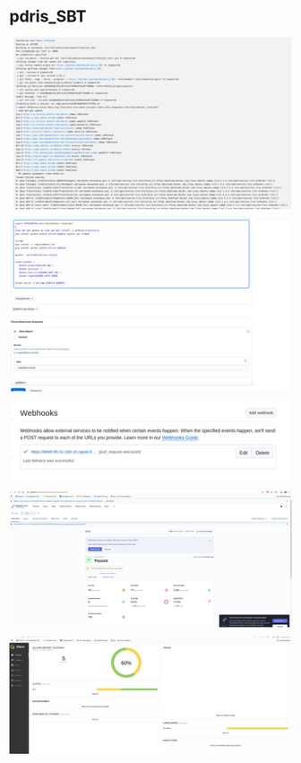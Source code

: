# pdris_SBT
![](pics/jen1.jpg)

![](pics/jen2.jpg)

![](pics/webhook.jpg)

![](pics/photo_2024-12-16_00-52-33.jpg)

![Allure](pics/allure.jpg)
